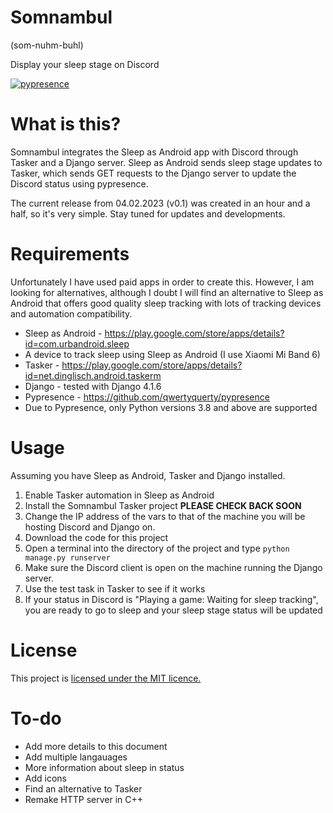 # Somnambul
(som-nuhm-buhl)

 Display your sleep stage on Discord 
</p>

[![pypresence](https://img.shields.io/badge/using-pypresence-00bb88.svg?style=for-the-badge&logo=discord&logoWidth=20)](https://github.com/qwertyquerty/pypresence)

# What is this?
Somnambul integrates the Sleep as Android app with Discord through Tasker and a Django server. Sleep as Android sends sleep stage updates to Tasker, which sends GET requests to the Django server to update the Discord status using pypresence.

The current release from 04.02.2023 (v0.1) was created in an hour and a half, so it's very simple. Stay tuned for updates and developments.
# Requirements
Unfortunately I have used paid apps in order to create this. However, I am looking for alternatives, although I doubt I will find an alternative to Sleep as Android that offers good quality sleep tracking with lots of tracking devices and automation compatibility.
 * Sleep as Android - https://play.google.com/store/apps/details?id=com.urbandroid.sleep
 * A device to track sleep using Sleep as Android (I use Xiaomi Mi Band 6)
 * Tasker - https://play.google.com/store/apps/details?id=net.dinglisch.android.taskerm
 * Django - tested with Django 4.1.6
 * Pypresence - https://github.com/qwertyquerty/pypresence
 * Due to Pypresence, only Python versions 3.8 and above are supported
 
# Usage
Assuming you have Sleep as Android, Tasker and Django installed.
1. Enable Tasker automation in Sleep as Android
2. Install the Somnambul Tasker project **PLEASE CHECK BACK SOON**
3. Change the IP address of the vars to that of the machine you will be hosting Discord and Django on.
4. Download the code for this project
5. Open a terminal into the directory of the project and type `python manage.py runserver`
6. Make sure the Discord client is open on the machine running the Django server.
7. Use the test task in Tasker to see if it works
8. If your status in Discord is "Playing a game: Waiting for sleep tracking", you are ready to go to sleep and your sleep stage status will be updated

# License
This project is [licensed under the MIT licence.](https://github.com/Edward205/somnambul/blob/main/LICENSE)

# To-do
* Add more details to this document
* Add multiple langauages
* More information about sleep in status
* Add icons
* Find an alternative to Tasker
* Remake HTTP server in C++
